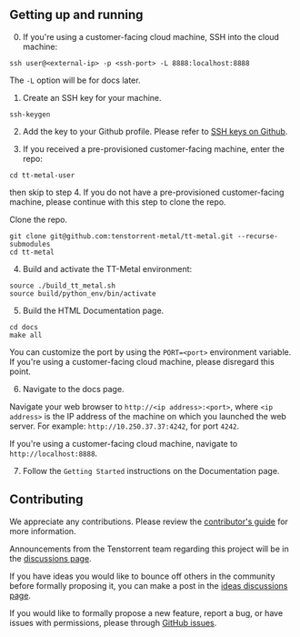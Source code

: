 ## Getting up and running

0. If you're using a customer-facing cloud machine, SSH into the cloud machine:

```
ssh user@<external-ip> -p <ssh-port> -L 8888:localhost:8888
```

The ``-L`` option will be for docs later.

1. Create an SSH key for your machine.

```
ssh-keygen
```

2. Add the key to your Github profile. Please refer to [SSH keys on
   Github](https://docs.github.com/en/authentication/connecting-to-github-with-ssh/adding-a-new-ssh-key-to-your-github-account).

3. If you received a pre-provisioned customer-facing machine,
enter the repo:

```
cd tt-metal-user
```

then skip to step 4. If you do not have a pre-provisioned customer-facing
machine, please continue with this step to clone the repo.

Clone the repo.

```
git clone git@github.com:tenstorrent-metal/tt-metal.git --recurse-submodules
cd tt-metal
```

4. Build and activate the TT-Metal environment:
```
source ./build_tt_metal.sh
source build/python_env/bin/activate
```

5. Build the HTML Documentation page.

```
cd docs
make all
```

You can customize the port by using the `PORT=<port>` environment variable. If
you're using a customer-facing cloud machine, please disregard this point.

6. Navigate to the docs page.

Navigate your web browser to `http://<ip address>:<port>`, where `<ip address>`
is the IP address of the machine on which you launched the web server. For
example: `http://10.250.37.37:4242`, for port ``4242``.

If you're using a customer-facing cloud machine, navigate to
`http://localhost:8888`.

7. Follow the `Getting Started` instructions on the Documentation page.

## Contributing

We appreciate any contributions. Please review the [contributor's
guide](CONTRIBUTING.md) for more information.

Announcements from the Tenstorrent team regarding this project will be in the
[discussions
page](https://github.com/orgs/tenstorrent-metal/discussions/categories/announcements).

If you have ideas you would like to bounce off others in the community before
formally proposing it, you can make a post in the [ideas discussions
page](https://github.com/orgs/tenstorrent-metal/discussions/categories/ideas).

If you would like to formally propose a new feature, report a bug, or have
issues with permissions, please through [GitHub
issues](https://github.com/tenstorrent-metal/tt-metal/issues/new/choose).
